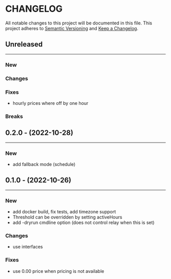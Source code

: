 # CHANGELOG

All notable changes to this project will be documented in this file.
This project adheres to [Semantic Versioning](http://semver.org/) and [Keep a Changelog](http://keepachangelog.com/).



## Unreleased
---

### New

### Changes

### Fixes
* hourly prices where off by one hour

### Breaks


## 0.2.0 - (2022-10-28)
---

### New
* add fallback mode (schedule)


## 0.1.0 - (2022-10-26)
---

### New
* add docker build, fix tests, add timezone support
* Threshold can be overridden by setting activeHours
* add -dryrun cmdline option (does not control relay when this is set)

### Changes
* use interfaces

### Fixes
* use 0.00 price when pricing is not available


